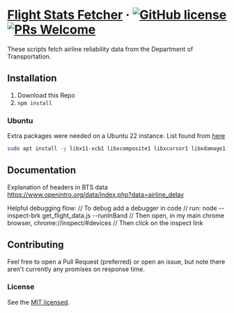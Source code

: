 # [Flight Stats Fetcher]() &middot; [![GitHub license](https://img.shields.io/badge/license-MIT-blue.svg)]() [![PRs Welcome](https://img.shields.io/badge/PRs-welcome-brightgreen.svg)](#contributing)

These scripts fetch airline reliability data from the Department of Transportation.

## Installation
1. Download this Repo
1. `npm install`

### Ubuntu
Extra packages were needed on a Ubuntu 22 instance. List found from [here](https://oofnivek.medium.com/ubuntu-install-puppeteer-bd551d6e5fc1)
```bash
sudo apt install -y libx11-xcb1 libxcomposite1 libxcursor1 libxdamage1 libxi-dev libxtst-dev libnss3 libcups2 libxss1 libxrandr2 libasound2 libatk1.0-0 libatk-bridge2.0-0 libpangocairo-1.0-0 libgtk-3-0 libgbm1
```
## Documentation
Explanation of headers in BTS data https://www.openintro.org/data/index.php?data=airline_delay

Helpful debugging flow:
// To debug add a debugger in code 
// run: node --inspect-brk get_flight_data.js --runInBand
// Then open, in my main chrome browser, chrome://inspect/#devices
// Then click on the inspect link

## Contributing

Feel free to open a Pull Request (preferred) or open an issue, but note there aren't currently any promises on response time.  

### License

See the [MIT licensed](./LICENSE).